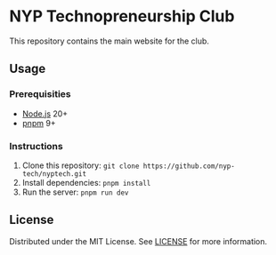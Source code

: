 # NYP Technopreneurship Club

This repository contains the main website for the club.

## Usage

### Prerequisities

- [Node.js](https://nodejs.org) 20+
- [pnpm](https://pnpm.io) 9+

### Instructions

1. Clone this repository: `git clone https://github.com/nyp-tech/nyptech.git`
2. Install dependencies: `pnpm install`
3. Run the server: `pnpm run dev`

## License

Distributed under the MIT License. See [LICENSE](./LICENSE) for more information.